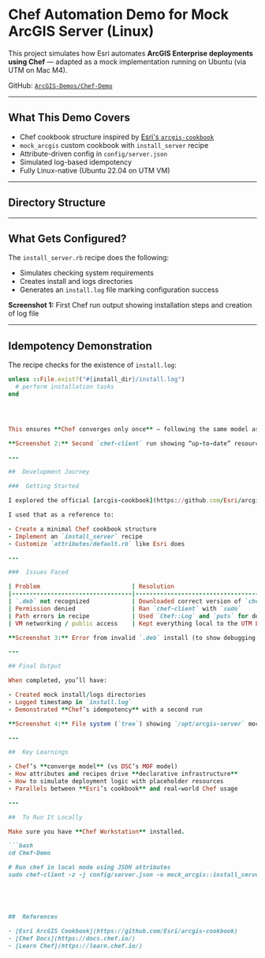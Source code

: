 # Chef Automation Demo for Mock ArcGIS Server (Linux)

This project simulates how Esri automates **ArcGIS Enterprise deployments using Chef** — adapted as a mock implementation running on Ubuntu (via UTM on Mac M4).

 GitHub: [`ArcGIS-Demos/Chef-Demo`](https://github.com/alleem18/ArcGIS-Demos/tree/main/Chef-Demo)

---

##  What This Demo Covers

- Chef cookbook structure inspired by [Esri's `arcgis-cookbook`](https://github.com/Esri/arcgis-cookbook)  
-  `mock_arcgis` custom cookbook with `install_server` recipe  
-  Attribute-driven config in `config/server.json`  
-  Simulated log-based idempotency  
-  Fully Linux-native (Ubuntu 22.04 on UTM VM)

---

##  Directory Structure






---

##  What Gets Configured?

The `install_server.rb` recipe does the following:

- Simulates checking system requirements
- Creates install and logs directories
- Generates an `install.log` file marking configuration success

**Screenshot 1:** First Chef run output showing installation steps and creation of log file

---

##  Idempotency Demonstration

The recipe checks for the existence of `install.log`:

```ruby
unless ::File.exist?("#{install_dir}/install.log")
  # perform installation tasks
end




This ensures **Chef converges only once** — following the same model as real ArcGIS automation.

**Screenshot 2:** Second `chef-client` run showing “up-to-date” resources (no actions taken)

---

##  Development Journey

###  Getting Started

I explored the official [arcgis-cookbook](https://github.com/Esri/arcgis-cookbook), which includes over a dozen enterprise roles.

I used that as a reference to:

- Create a minimal Chef cookbook structure  
- Implement an `install_server` recipe  
- Customize `attributes/default.rb` like Esri does  

---

###  Issues Faced

| Problem                          | Resolution                                                 |
|----------------------------------|------------------------------------------------------------|
| `.deb` not recognized            | Downloaded correct version of `chef-workstation` for Ubuntu |
| Permission denied                | Ran `chef-client` with `sudo`                              |
| Path errors in recipe            | Used `Chef::Log` and `puts` for debugging                 |
| VM networking / public access    | Kept everything local to the UTM Linux VM                 |

**Screenshot 3:** Error from invalid `.deb` install (to show debugging initiative)

---

## Final Output

When completed, you’ll have:

- Created mock install/logs directories  
- Logged timestamp in `install.log`  
- Demonstrated **Chef’s idempotency** with a second run  

**Screenshot 4:** File system (`tree`) showing `/opt/arcgis-server` mock layout and `install.log`

---

##  Key Learnings

- Chef’s **converge model** (vs DSC’s MOF model)  
- How attributes and recipes drive **declarative infrastructure**  
- How to simulate deployment logic with placeholder resources  
- Parallels between **Esri’s cookbook** and real-world Chef usage  

---

##  To Run It Locally

Make sure you have **Chef Workstation** installed.

```bash
cd Chef-Demo

# Run chef in local mode using JSON attributes
sudo chef-client -z -j config/server.json -o mock_arcgis::install_server





##  References

- [Esri ArcGIS Cookbook](https://github.com/Esri/arcgis-cookbook)
- [Chef Docs](https://docs.chef.io/)
- [Learn Chef](https://learn.chef.io/)

